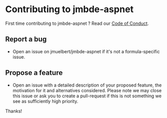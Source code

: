 # Contributing to jmbde-aspnet

First time contributing to jmbde-aspnet ? Read our
[Code of Conduct](https://github.com/jmuelbert/jmbde-aspnet/blob/master/CODE_OF_CONDUCT.md#code-of-conduct).

## Report a bug

- Open an issue on jmuelbert/jmbde-aspnet if it's not a formula-specific issue.

## Propose a feature

- Open an issue with a detailed description of your proposed feature, the motivation for it and
  alternatives considered. Please note we may close this issue or ask you to create a pull-request
  if this is not something we see as sufficiently high priority.

Thanks!
